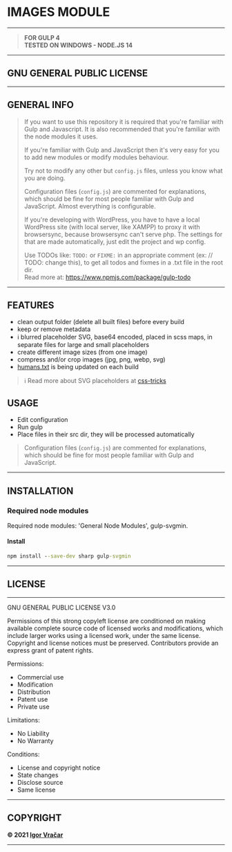 # IMAGES MODULE

---

> **FOR GULP 4**\
> **TESTED ON WINDOWS - NODE.JS 14**

---

## GNU GENERAL PUBLIC LICENSE

---

## GENERAL INFO

> If you want to use this repository it is required that you're familiar with Gulp and Javascript.
> It is also recommended that you're familiar with the node modules it uses.
>
> If you're familiar with Gulp and JavaScript then it's very easy for you to add new modules or modify modules behaviour.
>
> Try not to modify any other but `config.js` files, unless you know what you are doing.
>
> Configuration files (`config.js`) are commented for explanations, which should be fine for most people familiar with Gulp and JavaScript. Almost everything is configurable.
>
> If you're developing with WordPress, you have to have a local WordPress site (with local server, like XAMPP) to proxy it with browsersync, because browsersync can't serve php. The settings for that are made automatically, just edit the project and wp config.
>
> Use TODOs like: `TODO:` or `FIXME:` in an appropriate comment (ex: // TODO: change this), to get all todos and fixmes in a .txt file in the root dir.\
> Read more at: <https://www.npmjs.com/package/gulp-todo>

---

## FEATURES

-  clean output folder (delete all built files) before every build
-  keep or remove metadata
-  :information_source: blurred placeholder SVG, base64 encoded, placed in scss maps, in separate files for large and small placeholders
-  create different image sizes (from one image)
-  compress and/or crop images (jpg, png, webp, svg)
-  [humans.txt](https://humanstxt.org/) is being updated on each build

> :information_source: Read more about SVG placeholders at [css-tricks](https://css-tricks.com/the-blur-up-technique-for-loading-background-images)

## USAGE

-  Edit configuration
-  Run gulp
-  Place files in their src dir, they will be processed automatically

> Configuration files (`config.js`) are commented for explanations, which should be fine for most people familiar with Gulp and JavaScript.

---

## INSTALLATION

### Required node modules

Required node modules: 'General Node Modules', gulp-svgmin.

#### Install

```cmd
npm install --save-dev sharp gulp-svgmin
```

---

## LICENSE

---

GNU GENERAL PUBLIC LICENSE V3.0

Permissions of this strong copyleft license are conditioned on making available complete source code of licensed works and modifications, which include larger works using a licensed work, under the same license. Copyright and license notices must be preserved. Contributors provide an express grant of patent rights.

Permissions:

-  Commercial use
-  Modification
-  Distribution
-  Patent use
-  Private use

Limitations:

-  No Liability
-  No Warranty

Conditions:

-  License and copyright notice
-  State changes
-  Disclose source
-  Same license

---

## COPYRIGHT

**© 2021 [Igor Vračar](https://www.igorvracar.com)**

---
